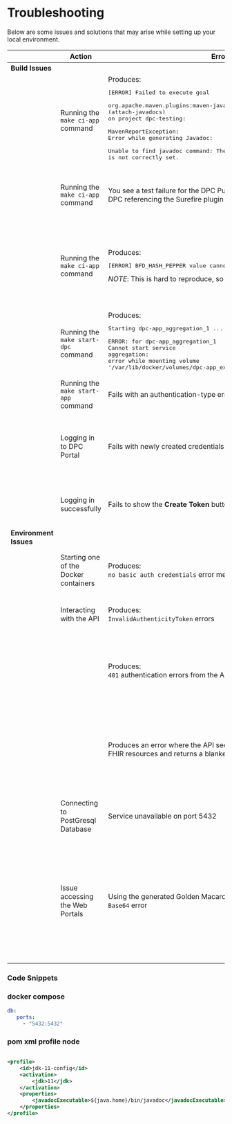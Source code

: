 # Troubleshooting

Below are some issues and solutions that may arise while setting up your local environment.

|                        | Action                                   | Error                                                                                                                                                                                                                                                                                                                                     | Comment                                                                                                                                                                          | Snippet                                           |
|------------------------|------------------------------------------|-------------------------------------------------------------------------------------------------------------------------------------------------------------------------------------------------------------------------------------------------------------------------------------------------------------------------------------------|----------------------------------------------------------------------------------------------------------------------------------------------------------------------------------|---------------------------------------------------|
| **Build Issues**       |                                          |                                                                                                                                                                                                                                                                                                                                           |                                                                                                                                                                                  |                                                   |
|                        | Running the ```make ci-app``` command    | Produces:  <br/><pre>[ERROR] Failed to execute goal  <br/>org.apache.maven.plugins:maven-javadoc-plugin:3.2.0:jar (attach-javadocs)  <br/>on project dpc-testing:    <br/>MavenReportException: <br/>Error while generating Javadoc: <br/>Unable to find javadoc command: The environment variable JAVA_HOME is not correctly set. </pre> | Add the following to the project's `pom.xml`  file.                                                                                                                              | [pom profile snippet](#pom-xml-profile-node)      |
|                        | Running the ```make ci-app``` command    | You see a test failure for the DPC Public API Service <br/>DPC referencing the Surefire plugin and a terminated VM.                                                                                                                                                                                                                       | This is a known issue and the test error **WILL NOT** stop you from being able to run the DPC application locally.                                                               |                                                   |
|                        | Running the ```make ci-app``` command    | Produces:  <br/><pre>[ERROR] BFD_HASH_PEPPER value cannot be found </pre> *NOTE*: This is hard to reproduce, so the wording may be different.                                                                                                                                                                                             | Check the `BFD_HASH_PEPPER` values from the decrypted files are present. Restart the build process. One dev had succes restarting the IDE before restaring the build process.    |                                                   |
|                        | Running the ```make start-dpc``` command | Produces:  <br/><pre>Starting dpc-app_aggregation_1 ... error  <br/>ERROR: for dpc-app_aggregation_1  <br/>Cannot start service aggregation: <br/>error while mounting volume '/var/lib/docker/volumes/dpc-app_export-volume/_data':</pre>                                                                                                | This occurred after restarting the local system. Resolved by removing the dpc-aggregation image from Docker                                                                      |                                                   |
|                        | Running the ```make start-app``` command | Fails with an authentication-type error                                                                                                                                                                                                                                                                                                   | Re-run the `make start-app` command                                                                                                                                              |                                                   |
|                        | Logging in to DPC Portal                 | Fails with newly created credentials                                                                                                                                                                                                                                                                                                      | Needed to refresh the cache by running ``` docker exec -it {id} rails dev:cache``` , where ```{id}``` is the Docker Container ID of the **dpc-web:latest** container             |                                                   |
|                        | Logging in successfully                  | Fails to show the **Create Token** button                                                                                                                                                                                                                                                                                                 | This was due to not having proper EUA GitHub access.  [Resolved](DbTables.md) by [manually populating DB tables](DbTables.md#hop)                                            
| **Environment Issues** |                                          |                                                                                                                                                                                                                                                                                                                                           |                                                                                                                                                                                  |                                                   |
|                        | Starting one of the Docker containers    | Produces: <br/>`no basic auth credentials` error message                                                                                                                                                                                                                                                                                  | Re-run the `make ci-app` command in order to pull down the **ECR Docker images** from AWS.                                                                                       |                                                   |
|                        | Interacting with the API                 | Produces:  <br/>`InvalidAuthenticityToken` errors                                                                                                                                                                                                                                                                                         | Run the  `docker exec -it ${container_id}} rails dec:cache` command to turn on caching                                                                                           |                                                   |
|                        |                                          | Produces:  <br/>`401` authentication errors from the API                                                                                                                                                                                                                                                                                  | Ensure you’ve turned off authentication in the API by setting the `JVM_FLAGS` environment variable `AUTH_DISABLED` to `true` inside the **docker-compose.yml** file              |                                                   |
|                        |                                          | Produces an error where the API seems to reject all <br/>FHIR resources and returns a blanket `500`error                                                                                                                                                                                                                                       | Tail the Attribution Service docker logs by running `docker logs -f container_id`. If you see the following error, you need to seed your local database by running make seed-db. |                                                   |
|                        | Connecting to PostGresql Database        | Service unavailable on port 5432                                                                                                                                                                                                                                                                                                          | Ensure that this code snippet is included in your **docker-compose.portals.yml** file:                                                                                           | [docker-compose.portals snippet](#docker-compose)  |
| | Issue accessing the Web Portals | Using the generated Golden Macaroon may produce an ```Invalid Base64``` error |    This is due to an additional ```%``` character added to the Macaroon in the console . This seems to be a MacOs issue, as it doesn't happen in Windows' WSL2 environment, not clear as to why. To address this, simply copy the Macaroon __without__ the last ```%``` character.     



### Code Snippets

### docker compose
```yaml
db:
   ports:
     - "5432:5432"
```
### pom xml profile node
```xml

<profile>
    <id>jdk-11-config</id>
    <activation>
        <jdk>11</jdk>
    </activation>
    <properties>
        <javadocExecutable>${java.home}/bin/javadoc</javadocExecutable>
    </properties>
</profile>
```
